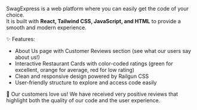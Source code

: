 SwagExpress is a web platform where you can easily get the code of your choice.  
It is built with **React, Tailwind CSS, JavaScript, and HTML** to provide a smooth and modern experience.  

✨ Features:
- About Us page with Customer Reviews section (see what our users say about us!)
- Interactive Restaurant Cards with color-coded ratings (green for excellent, orange for average, red for low rating)
- Clean and responsive design powered by Railgun CSS
- User-friendly structure to explore and access code easily  

💬 Our customers love us! We have received very positive reviews that highlight both the quality of our code and the user experience.
